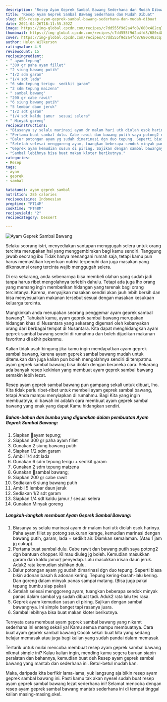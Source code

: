 ```yaml
---
description: "Resep Ayam Geprek Sambal Bawang Sederhana dan Mudah Dibuat"
title: "Resep Ayam Geprek Sambal Bawang Sederhana dan Mudah Dibuat"
slug: 656-resep-ayam-geprek-sambal-bawang-sederhana-dan-mudah-dibuat
date: 2021-04-26T18:11:55.392Z
image: https://img-global.cpcdn.com/recipes/c7dd555f9d2a4fd8/680x482cq70/ayam-geprek-sambal-bawang-foto-resep-utama.jpg
thumbnail: https://img-global.cpcdn.com/recipes/c7dd555f9d2a4fd8/680x482cq70/ayam-geprek-sambal-bawang-foto-resep-utama.jpg
cover: https://img-global.cpcdn.com/recipes/c7dd555f9d2a4fd8/680x482cq70/ayam-geprek-sambal-bawang-foto-resep-utama.jpg
author: Helen Wilkerson
ratingvalue: 4.9
reviewcount: 15
recipeingredient:
- " ayam tepung"
- "300 gr paha ayam fillet"
- "2 siung bawang putih"
- "1/2 sdm garam"
- "1/4 sdt lada"
- "6 sdm tepung terigu  sedikit garam"
- "2 sdm tepung maizena"
- " sambal bawang"
- "200 gr cabe rawit"
- "6 siung bawang putih"
- "5 lembar daun jeruk"
- "1/2 sdt garam"
- "1/4 sdt kaldu jamur  sesuai selera"
- " Minyak goreng"
recipeinstructions:
- "Biasanya sy selalu marinasi ayam dr malam hari utk diolah esok harinya. Paha ayam fillet sy potong seukuran karage, kemudian marinasi dengan bawang putih, garam, lada + sedikit air. Diamkan semalaman. (Atau 1 jam jg cukup)."
- "Pertama buat sambal dulu. Cabe rawit dan bawang putih saya potong2 dgn bantuan chopper. Kl mau diuleg jg boleh. Kemudian masukkan garam dan kaldu jamur/ penyedap. Lalu masukkan irisan daun jeruk. Aduk2 rata kemudian sisihkan dulu."
- "Balur potongan ayam yg sudah dimarinasi dgn duo tepung. Seperti biasa bikin adonan basah &amp; adonan kering. Tepung kering-basah-lalu kering. Dan goreng dalam minyak panas sampai matang. (Bisa juga pakai tepung bumbu siap pakai)"
- "Setelah selesai menggoreng ayam, tuangkan beberapa sendok minyak panas dalam sambal yg sudah dibuat tadi. Aduk2 rata lalu tes rasa."
- "Geprek ayam kemudian susun di piring. Sajikan dengan sambal bawangnya. Ini simple banget tapi rasanya juara."
- "Sambal lebihnya bisa buat makan kloter berikutnya."
categories:
- Resep
tags:
- ayam
- geprek
- sambal

katakunci: ayam geprek sambal 
nutrition: 285 calories
recipecuisine: Indonesian
preptime: "PT14M"
cooktime: "PT48M"
recipeyield: "2"
recipecategory: Dessert

---
```



![Ayam Geprek Sambal Bawang](https://img-global.cpcdn.com/recipes/c7dd555f9d2a4fd8/680x482cq70/ayam-geprek-sambal-bawang-foto-resep-utama.jpg)

Selaku seorang istri, menyediakan santapan menggugah selera untuk orang tercinta merupakan hal yang menggembirakan bagi kamu sendiri. Tanggung jawab seorang ibu Tidak hanya menangani rumah saja, tetapi kamu pun harus memastikan keperluan nutrisi terpenuhi dan juga masakan yang dikonsumsi orang tercinta wajib menggugah selera.

Di era  sekarang, anda sebenarnya bisa membeli olahan yang sudah jadi tanpa harus ribet mengolahnya terlebih dahulu. Tetapi ada juga lho orang yang memang ingin memberikan hidangan yang terenak bagi orang tercintanya. Karena, menyajikan masakan sendiri akan jauh lebih bersih dan bisa menyesuaikan makanan tersebut sesuai dengan masakan kesukaan keluarga tercinta. 



Mungkinkah anda merupakan seorang penggemar ayam geprek sambal bawang?. Tahukah kamu, ayam geprek sambal bawang merupakan hidangan khas di Nusantara yang sekarang digemari oleh kebanyakan orang dari berbagai tempat di Nusantara. Kita dapat menghidangkan ayam geprek sambal bawang sendiri di rumahmu dan boleh dijadikan makanan favoritmu di akhir pekanmu.

Kalian tidak usah bingung jika kamu ingin mendapatkan ayam geprek sambal bawang, karena ayam geprek sambal bawang mudah untuk ditemukan dan juga kalian pun boleh mengolahnya sendiri di tempatmu. ayam geprek sambal bawang bisa diolah dengan beraneka cara. Sekarang ada banyak resep kekinian yang membuat ayam geprek sambal bawang semakin lebih lezat.

Resep ayam geprek sambal bawang pun gampang sekali untuk dibuat, lho. Kita tidak perlu ribet-ribet untuk membeli ayam geprek sambal bawang, tetapi Anda mampu menyiapkan di rumahmu. Bagi Kita yang ingin membuatnya, di bawah ini adalah cara membuat ayam geprek sambal bawang yang enak yang dapat Kamu hidangkan sendiri.

<!--inarticleads1-->

##### Bahan-bahan dan bumbu yang digunakan dalam pembuatan Ayam Geprek Sambal Bawang:

1. Siapkan  🍳ayam tepung;
1. Siapkan 300 gr paha ayam fillet
1. Gunakan 2 siung bawang putih
1. Siapkan 1/2 sdm garam
1. Ambil 1/4 sdt lada
1. Gunakan 6 sdm tepung terigu + sedikit garam
1. Gunakan 2 sdm tepung maizena
1. Gunakan  🍳sambal bawang;
1. Siapkan 200 gr cabe rawit
1. Sediakan 6 siung bawang putih
1. Ambil 5 lembar daun jeruk
1. Sediakan 1/2 sdt garam
1. Siapkan 1/4 sdt kaldu jamur / sesuai selera
1. Gunakan  Minyak goreng




<!--inarticleads2-->

##### Langkah-langkah membuat Ayam Geprek Sambal Bawang:

1. Biasanya sy selalu marinasi ayam dr malam hari utk diolah esok harinya. Paha ayam fillet sy potong seukuran karage, kemudian marinasi dengan bawang putih, garam, lada + sedikit air. Diamkan semalaman. (Atau 1 jam jg cukup).
1. Pertama buat sambal dulu. Cabe rawit dan bawang putih saya potong2 dgn bantuan chopper. Kl mau diuleg jg boleh. Kemudian masukkan garam dan kaldu jamur/ penyedap. Lalu masukkan irisan daun jeruk. Aduk2 rata kemudian sisihkan dulu.
1. Balur potongan ayam yg sudah dimarinasi dgn duo tepung. Seperti biasa bikin adonan basah &amp; adonan kering. Tepung kering-basah-lalu kering. Dan goreng dalam minyak panas sampai matang. (Bisa juga pakai tepung bumbu siap pakai)
1. Setelah selesai menggoreng ayam, tuangkan beberapa sendok minyak panas dalam sambal yg sudah dibuat tadi. Aduk2 rata lalu tes rasa.
1. Geprek ayam kemudian susun di piring. Sajikan dengan sambal bawangnya. Ini simple banget tapi rasanya juara.
1. Sambal lebihnya bisa buat makan kloter berikutnya.




Ternyata cara membuat ayam geprek sambal bawang yang nikamt sederhana ini enteng sekali ya! Kamu semua mampu membuatnya. Cara buat ayam geprek sambal bawang Cocok sekali buat kita yang sedang belajar memasak atau juga bagi kalian yang sudah pandai dalam memasak.

Tertarik untuk mulai mencoba membuat resep ayam geprek sambal bawang nikmat simple ini? Kalau kalian ingin, mending kamu segera buruan siapin peralatan dan bahannya, kemudian buat deh Resep ayam geprek sambal bawang yang mantab dan sederhana ini. Betul-betul mudah kan. 

Maka, daripada kita berfikir lama-lama, yuk langsung aja bikin resep ayam geprek sambal bawang ini. Pasti kamu tak akan nyesel sudah buat resep ayam geprek sambal bawang lezat sederhana ini! Selamat mencoba dengan resep ayam geprek sambal bawang mantab sederhana ini di tempat tinggal kalian masing-masing,oke!.

